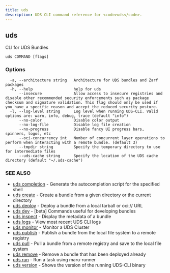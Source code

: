 ```yaml
---
title: uds
description: UDS CLI command reference for <code>uds</code>.
---
```

## uds

CLI for UDS Bundles

```
uds COMMAND [flags]
```

### Options

```
  -a, --architecture string   Architecture for UDS bundles and Zarf packages
  -h, --help                  help for uds
      --insecure              Allow access to insecure registries and disable other recommended security enforcements such as package checksum and signature validation. This flag should only be used if you have a specific reason and accept the reduced security posture.
  -l, --log-level string      Log level when running UDS-CLI. Valid options are: warn, info, debug, trace (default "info")
      --no-color              Disable color output
      --no-log-file           Disable log file creation
      --no-progress           Disable fancy UI progress bars, spinners, logos, etc
      --oci-concurrency int   Number of concurrent layer operations to perform when interacting with a remote bundle. (default 3)
      --tmpdir string         Specify the temporary directory to use for intermediate files
      --uds-cache string      Specify the location of the UDS cache directory (default "~/.uds-cache")
```

### SEE ALSO

* [uds completion](/reference/cli/commands/uds_completion/)	 - Generate the autocompletion script for the specified shell
* [uds create](/reference/cli/commands/uds_create/)	 - Create a bundle from a given directory or the current directory
* [uds deploy](/reference/cli/commands/uds_deploy/)	 - Deploy a bundle from a local tarball or oci:// URL
* [uds dev](/reference/cli/commands/uds_dev/)	 - [beta] Commands useful for developing bundles
* [uds inspect](/reference/cli/commands/uds_inspect/)	 - Display the metadata of a bundle
* [uds logs](/reference/cli/commands/uds_logs/)	 - View most recent UDS CLI logs
* [uds monitor](/reference/cli/commands/uds_monitor/)	 - Monitor a UDS Cluster
* [uds publish](/reference/cli/commands/uds_publish/)	 - Publish a bundle from the local file system to a remote registry
* [uds pull](/reference/cli/commands/uds_pull/)	 - Pull a bundle from a remote registry and save to the local file system
* [uds remove](/reference/cli/commands/uds_remove/)	 - Remove a bundle that has been deployed already
* [uds run](/reference/cli/commands/uds_run/)	 - Run a task using maru-runner
* [uds version](/reference/cli/commands/uds_version/)	 - Shows the version of the running UDS-CLI binary

